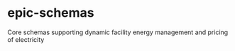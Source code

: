 # epic-schemas
Core schemas supporting dynamic facility energy management and pricing of electricity
